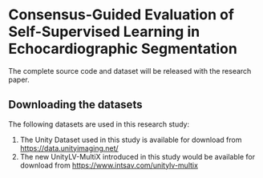 # Consensus-Guided Evaluation of Self-Supervised Learning in Echocardiographic Segmentation

The complete source code and dataset will be released with the research paper.

## Downloading the datasets
The following datasets are used in this research study:
1. The Unity Dataset used in this study is available for download from https://data.unityimaging.net/
2. The new UnityLV-MultiX introduced in this study would be available for download from https://www.intsav.com/unitylv-multix

   
